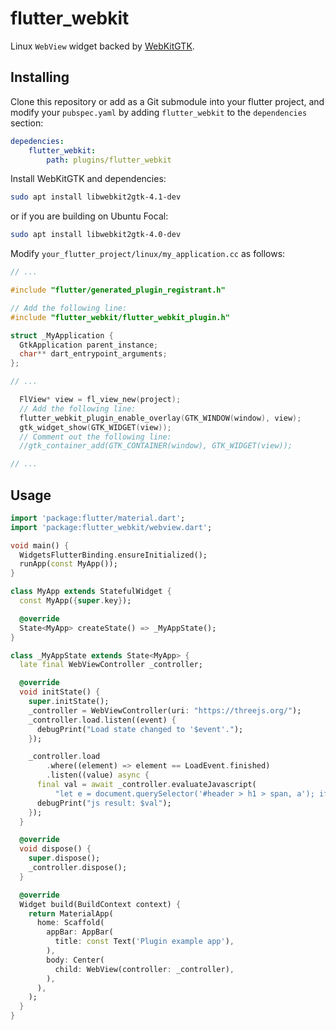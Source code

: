 # flutter_webkit

Linux `WebView` widget backed by [WebKitGTK](https://webkitgtk.org/).

## Installing
Clone this repository or add as a Git submodule into your flutter project, and modify your `pubspec.yaml` by adding `flutter_webkit` to the `dependencies` section:
```yml
depedencies:
    flutter_webkit:
        path: plugins/flutter_webkit
```

Install WebKitGTK and dependencies:
```sh
sudo apt install libwebkit2gtk-4.1-dev
```
or if you are building on Ubuntu Focal:
```sh
sudo apt install libwebkit2gtk-4.0-dev
```

Modify `your_flutter_project/linux/my_application.cc` as follows:
```c
// ...

#include "flutter/generated_plugin_registrant.h"

// Add the following line:
#include "flutter_webkit/flutter_webkit_plugin.h" 

struct _MyApplication {
  GtkApplication parent_instance;
  char** dart_entrypoint_arguments;
};

// ...

  FlView* view = fl_view_new(project);
  // Add the following line:
  flutter_webkit_plugin_enable_overlay(GTK_WINDOW(window), view);
  gtk_widget_show(GTK_WIDGET(view));
  // Comment out the following line:
  //gtk_container_add(GTK_CONTAINER(window), GTK_WIDGET(view));

// ...
```

## Usage
```dart
import 'package:flutter/material.dart';
import 'package:flutter_webkit/webview.dart';

void main() {
  WidgetsFlutterBinding.ensureInitialized();
  runApp(const MyApp());
}

class MyApp extends StatefulWidget {
  const MyApp({super.key});

  @override
  State<MyApp> createState() => _MyAppState();
}

class _MyAppState extends State<MyApp> {
  late final WebViewController _controller;

  @override
  void initState() {
    super.initState();
    _controller = WebViewController(uri: "https://threejs.org/");
    _controller.load.listen((event) {
      debugPrint("Load state changed to '$event'.");
    });

    _controller.load
        .where((element) => element == LoadEvent.finished)
        .listen((value) async {
      final val = await _controller.evaluateJavascript(
          "let e = document.querySelector('#header > h1 > span, a'); if(e!=null) e.innerHTML = \"Hello! three.js\";");
      debugPrint("js result: $val");
    });
  }

  @override
  void dispose() {
    super.dispose();
    _controller.dispose();
  }

  @override
  Widget build(BuildContext context) {
    return MaterialApp(
      home: Scaffold(
        appBar: AppBar(
          title: const Text('Plugin example app'),
        ),
        body: Center(
          child: WebView(controller: _controller),
        ),
      ),
    );
  }
}
```